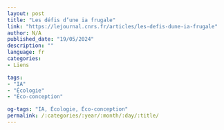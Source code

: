 ```yaml
---
layout: post
title: "Les défis d’une ia frugale"
link: "https://lejournal.cnrs.fr/articles/les-defis-dune-ia-frugale"
author: N/A
published_date: "19/05/2024"
description: ""
language: fr
categories:
- Liens

tags:
- "IA"
- "Écologie"
- "Éco-conception"

og-tags: "IA, Écologie, Éco-conception"
permalink: /:categories/:year/:month/:day/:title/
---
```

